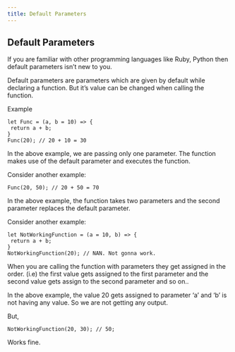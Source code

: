 ```yaml
---
title: Default Parameters
---
```


## Default Parameters

If you are familiar with other programming languages like Ruby, Python then default parameters isn’t new to you.

Default parameters are parameters which are given by default while declaring a function. But it’s value can be changed when calling the function.

Example

```
let Func = (a, b = 10) => {
 return a + b; 
}
Func(20); // 20 + 10 = 30
```

In the above example, we are passing only one parameter. The function makes use of the default parameter and executes the function.

Consider another example:

```
Func(20, 50); // 20 + 50 = 70
```

In the above example, the function takes two parameters and the second parameter replaces the default parameter.

Consider another example:

```
let NotWorkingFunction = (a = 10, b) => {
 return a + b;
}
NotWorkingFunction(20); // NAN. Not gonna work.
```

When you are calling the function with parameters they get assigned in the order. (i.e) the first value gets assigned to the first parameter and the second value gets assign to the second parameter and so on..

In the above example, the value 20 gets assigned to parameter ‘a’ and ‘b’ is not having any value. So we are not getting any output.

But,

```
NotWorkingFunction(20, 30); // 50;
```

Works fine.
